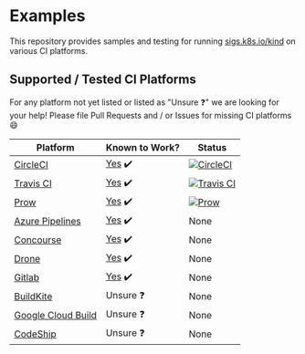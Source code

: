 # Examples

This repository provides samples and testing for running [sigs.k8s.io/kind](https://sigs.k8s.io/kind) on various CI platforms.

## Supported / Tested CI Platforms


For any platform not yet listed or listed as "Unsure :question:" we are looking for your help!
Please file Pull Requests and / or Issues for missing CI platforms :smile:

| Platform | Known to Work? | Status |
|---|---|--|
| [CircleCI](https://circleci.com/) | [Yes](.circleci) :heavy_check_mark: | [![CircleCI](https://circleci.com/gh/kind-ci/examples.svg?style=svg)](https://circleci.com/gh/kind-ci/examples) |
| [Travis CI](https://travis-ci.com/) | [Yes](.travis.yml) :heavy_check_mark: | [![Travis CI](https://travis-ci.com/kind-ci/examples.svg?branch=master)](https://travis-ci.com/kind-ci/examples/) |
| [Prow](https://github.com/kubernetes/test-infra/tree/master/prow) | [Yes](https://github.com/kubernetes/test-infra/tree/master/config/jobs/kubernetes-sigs/kind) :heavy_check_mark: | [![Prow](https://prow.k8s.io/badge.svg?jobs=ci-kind-build)](https://prow.k8s.io/?job=ci-kind-build) |
| [Azure Pipelines](https://azure.microsoft.com/en-us/services/devops/pipelines/) | [Yes](azure-pipelines.yml) :heavy_check_mark: | None |
| [Concourse](https://concourse-ci.org/) | [Yes]((concourse.md)) :heavy_check_mark: | None |
| [Drone](https://drone.io/) | [Yes](./drone) :heavy_check_mark: | None |
| [Gitlab](https://about.gitlab.com/product/continuous-integration/) | [Yes](.gitlab-ci.yml) :heavy_check_mark: | None |
| [BuildKite](https://buildkite.com/) | Unsure :question: | None |
| [Google Cloud Build](https://cloud.google.com/cloud-build/) | Unsure :question: | None |
| [CodeShip](https://codeship.com/) | Unsure :question: | None |

